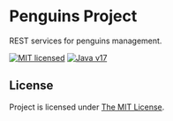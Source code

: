 # Penguins Project

REST services for penguins management.

[![MIT licensed][shield-mit]](LICENSE)
[![Java v17][shield-java]](https://openjdk.java.net/projects/jdk/17/)

## License

Project is licensed under [The MIT License](LICENSE).

[shield-mit]: https://img.shields.io/badge/license-MIT-blue.svg
[shield-java]: https://img.shields.io/badge/Java-17-blue.svg